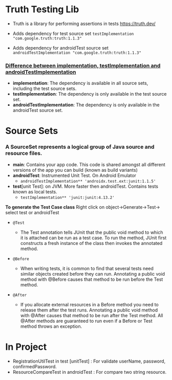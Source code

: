 # Truth Testing Lib
- Truth is a library for performing assertions in tests
https://truth.dev/

- Adds dependency for test source set
`testImplementation "com.google.truth:truth:1.1.3"`

- Adds dependency for androidTest source set
`androidTestImplementation "com.google.truth:truth:1.1.3"`

### <ins> Difference between implementation, testImplementation and androidTestImplementation </ins>

- **implementation**: The dependency is available in all source sets, including the test source sets.
- **testImplementation**: The dependency is only available in the test source set.
- **androidTestImplementation**: The dependency is only available in the androidTest source set.

# Source Sets
### A SourceSet represents a logical group of Java source and resource files.

- **main**: Contains your app code. This code is shared amongst all different versions of the app you can build (known as build variants)
- **androidTest**: Instrumented Unit Test. On Android Emulator
    - `androidTestImplementation** 'androidx.test.ext:junit:1.1.5'`
- **test**[unit Test]: on JVM. More faster then androidTest. Contains tests known as local tests.
    - `testImplementation** 'junit:junit:4.13.2'`
   
   
**To generate the Test Case class**
Right click on object→Generate→Test→ select test or androidTest

- `@Test`
    - The Test annotation tells JUnit that the public void method to which it is attached can be run as a test case. To run the method, JUnit first constructs a fresh instance of the class then invokes the annotated method.

- `@Before`
    - When writing tests, it is common to find that several tests need similar objects created before they can run. Annotating a public void method with @Before causes that method to be run before the Test method.

- `@After`
    - If you allocate external resources in a Before method you need to release them after the test runs. Annotating a public void method with @After causes that method to be run after the Test method. All @After methods are guaranteed to run even if a Before or Test method throws an exception.
    
# In Project
- RegistrationUtilTest in test [unitTest] : For validate userName, password, confirmedPassword.
- ResourceCompareTest in androidTest : For compare two string resource.
